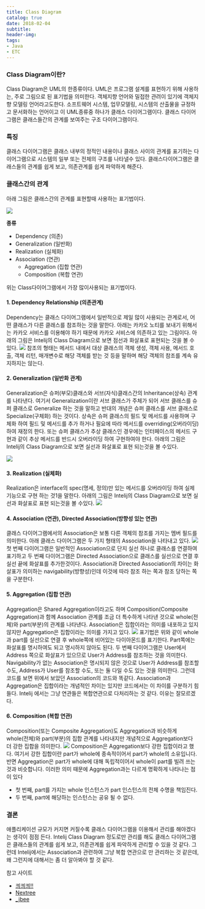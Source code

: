 ```yaml
---
title: Class Diagram
catalog: true
date: 2018-02-04
subtitle:
header-img:
tags:
- Java
- ETC
---
```



### Class Diagram이란?
Class Diagram은 UML의 한종류이다. UML은 프로그램 설계를 표현하기 위해 사용하는, 주로 그림으로 된 표기법을 의미한다. 객체지향 언어와 밀접한 관려이 있기에 객체지향 모델링 언어라고도한다. 소프트웨어 시스템, 업무모델링, 시스템의 산출물을 규정하고 문서화하는 언어이고 이 UML종류중 하나가 클래스 다이어그램이다. 클래스 다이어그램은 클래스들간의 관계를 보여주는 구조 다이어그램이다.

### 특징
클래스 다이어그램은 클래스 내부의 정적인 내용이나 클래스 사이의 관계를 표기하는 다이어그램으로 시스템의 일부 또는 전체의 구조를 나타낼수 있다. 클래스다이어그램은 클래스들의 관계를 쉽게 보고, 의존관계를 쉽게 파악하게 해준다.

### 클래스간의 관계
아래 그림은 클래스간의 관계를 표현할때 사용하는 표기법이다.

![](https://i.imgur.com/mtZAoJB.png)

**종류**
- Dependency (의존)
- Generalization (일반화)
- Realization (실체화)
- Association (연관)
  - Aggregation (집합 연관)
  - Composition (복합 연관)

위는 Class다이어그램에서 가장 많이사용되는 표기법이다.

#### 1. Dependency Relationship (의존관계)
Dependency는 클래스 다이어그램에서 일반적으로 제일 많이 사용되는 관계로서, 어떤 클래스가 다른 클래스를 참조하는 것을 말한다. 아래는 카카오 노티를 보내기 위해서는 카카오 서비스를 이용해야 하기 때문에 카카오 서비스에 의존하고 있는 그림이다. 아래의 그림은 Intelij의 Class Diagram으로 보면 점선과 화살표로 표현되는 것을 볼 수 있다.
![](https://i.imgur.com/Og7BM9s.png)
참조의 형태는 메서드 내에서 대상 클래스의 객체 생성, 객체 사용, 메서드 호출, 객체 리턴, 매개변수로 해당 객체를 받는 것 등을 말하며 해당 객체의 참조를 계속 유지하지는 않는다.

#### 2. Generalization (일반화 관계)
Generalization은 슈퍼(부모)클래스와 서브(자식)클래스간의 Inheritance(상속) 관계를 나타낸다. 여기서 Generalization이란 서브 클래스가 주체가 되어 서브 클래스를 슈퍼 클래스로 Generalize 하는 것을 말하고 반대의 개념은 슈퍼 클래스를 서브 클래스로 Specialize(구체화) 하는 것이다. 상속은 슈퍼 클래스의 필드 및 메서드를 사용하며 구체화 하여 필드 및 메서드를 추가 하거나 필요에 따라 메서드를 overriding(오버라이딩) 하여 재정의 한다. 또는 슈퍼 클래스가 추상 클래스인 경우에는 인터페이스의 메서드 구현과 같이 추상 메서드를 반드시 오버라이딩 하여 구현하여야 한다. 아래의 그림은 Intelij의 Class Diagram으로 보면 실선과 화살표로 표현 되는것을 볼 수있다.

![](https://i.imgur.com/l3Uz7Ur.png)


#### 3. Realization (실체화)
Realization은 interface의 spec(명세, 정의)만 있는 메서드를 오버라이딩 하여 실제 기능으로 구현 하는 것1을 말한다. 아래의 그림은 Intelij의 Class Diagram으로 보면 실선과 화살표로 표현 되는것을 볼 수있다.
![](https://i.imgur.com/9nrYUEx.png)

#### 4. Association (연관), Directed Association(방향성 있는 연관)
클래스 다이어그램에서의 Association은 보통 다른 객체의 참조를 가지는 멤버 필드를 의미한다. 아래 클래스 다이어그램은 두 가지 형태의 Association을 나타내고 있다.
![](https://i.imgur.com/YGwa7w7.png)
첫 번째 다이어그램은 일반적인 Association으로 단지 실선 하나로 클래스를 연결하여 표기하고 두 번째 다이어그램은 Directed Association으로 클래스를 실선으로 연결 후 실선 끝에 화살표를 추가한것이다. Association과 Directed Association의 차이는 화살표가 의미하는 navigability(방향성)인데 이것에 따라 참조 하는 쪽과 참조 당하는 쪽을 구분한다.

#### 5. Aggregation (집합 연관)
Aggregation은 Shared Aggregation이라고도 하며 Composition(Composite Aggregation)과 함께 Association 관계를 조금 더 특수하게 나타낸 것으로 whole(전체)와 part(부분)의 관계를 나타낸다. Association은 집합이라는 의미를 내포하고 있지 않지만 Aggregation은 집합이라는 의미를 가지고 있다.
![](https://i.imgur.com/5mfvp7k.png)
표기법은 위와 같이 whole과 part를 실선으로 연결 후 whole쪽에 비어있는 다이아몬드를 표기한다. Part쪽에는 화살표를 명시하여도 되고 명시하지 않아도 된다. 두 번째 다이어그램은 User에서 Address 쪽으로 화살표가 있으므로 User가 Address를 참조하는 것을 의미한다. Navigability가 없는 Association은 명시되지 않은 것으로 User가 Address를 참조할 수도, Address가 User를 참조할 수도, 또는 둘 다일 수도 있는 것을 의미한다. 그런데 코드를 보면 위에서 보았던 Association의 코드와 똑같다. Association과 Aggregation은 집합이라는 개념적인 차이는 있지만 코드에서는 이 차이를 구분하기 힘들다. Intelij 에서는 그냥 연관들은 복합연관으로 다처리하는 것 같다. 이유는 잘모르겠다.


#### 6. Composition (복합 연관)
Composition(또는 Composite Aggregation)도 Aggregation과 비슷하게 whole(전체)와 part(부분)의 집합 관계를 나타내지만 개념적으로 Aggregation보다 더 강한 집합을 의미한다.
![](https://i.imgur.com/OhRl7vZ.png)
Composition은 Aggregation보다 강한 집합이라고 했다. 여기서 강한 집합이란 part가 whole에 종속적이어서 part가 whole의 소유입니다. 반면 Aggregation은 part가 whole에 대해 독립적이어서 whole이 part를 빌려 쓰는 것과 비슷합니다. 이러한 의미 때문에 Aggregation과는 다르게 명확하게 나타나는 점이 있다

* 첫 번째, part를 가지는 whole 인스턴스가 part 인스턴스의 전체 수명을 책임진다.
* 두 번째, part에 해당하는 인스턴스는 공유 될 수 없다.

### 결론
애플리케이션 규모가 커지면 커질수록 클래스 다이어그램을 이용해서 관리를 해야겠다는 생각이 점점 든다. Intelij Class Diagram 정도로만 관리를 해도 클래스 다이어그램은 클래스들의 관계를 쉽게 보고, 의존관계를 쉽게 파악하게 관리할 수 있을 것 같다. 그런데 Intelij에서는 Association과 관련하여 그냥 복합 연관으로 만 관리하는 것 같은데, 왜 그런지에 대해서는 좀 더 알아봐야 할 것 같다.

참고 사이트

* [킈킈킈!!](http://ysmanse.tistory.com/31)
* [Nextree](http://www.nextree.co.kr/p6753/)
* [_jbee](http://asfirstalways.tistory.com/95)